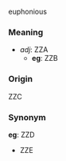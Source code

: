euphonious
### Meaning
+ _adj_: ZZA
	+ __eg__: ZZB

### Origin

ZZC

### Synonym

__eg__: ZZD

+ ZZE


